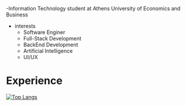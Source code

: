 -Information Technology student at Athens University of Economics and Business
- interests
  * Software Enginer
  * Full-Stack Development
  * BackEnd Development
  * Artificial Intelligence
  * UI/UX
 
Experience
==========
[![Top Langs](https://github-readme-stats.vercel.app/api/top-langs/?username=Constantinezbtks&langs_count=6&theme=tokyonight)](https://github.com/anuraghazra/github-readme-stats)

